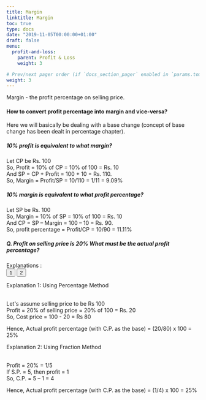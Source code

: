 ```yaml
---
title: Margin
linktitle: Margin
toc: true
type: docs
date: "2019-11-05T00:00:00+01:00"
draft: false
menu:
  profit-and-loss:
    parent: Profit & Loss
    weight: 3

# Prev/next pager order (if `docs_section_pager` enabled in `params.toml`)
weight: 3
---
```


Margin - the profit percentage on selling price.

#### How to convert profit percentage into margin and vice-versa?

Here we will basically be dealing with a base change (concept of base change has been dealt in percentage chapter).

##### 10% profit is equivalent to what margin?
Let CP be Rs. 100 <br>
So, Profit = 10% of CP = 10% of 100 = Rs. 10 <br>
And SP = CP + Profit = 100 + 10 = Rs. 110. <br>
So, Margin = Profit/SP = 10/110 = 1/11 = 9.09% <br>

##### 10% margin is equivalent to what profit percentage?
Let SP be Rs. 100 <br>
So, Margin = 10% of SP = 10% of 100 = Rs. 10 <br>
And CP = SP – Margin = 100 – 10 = Rs. 90. <br>
So, profit percentage =  Profit/CP = 10/90 = 11.11%

##### Q. Profit on selling price is 20% What must be the actual profit percentage? 

Explanations :<br>
<button class="mak-tablink tablink-group1 default-tab" onclick="openTab('1Exp-1', this, 'tablink-group1', 'tabcontent-group1')">1</button>
<button class="mak-tablink tablink-group1" onclick="openTab('1Exp-2', this, 'tablink-group1', 'tabcontent-group1')">2</button>

<div id="1Exp-1" class="Exp-1 mak-tabcontent tabcontent-group1">
Explanation 1: Using Percentage Method <br><br>

Let's assume selling price to be Rs 100 <br>
Profit = 20% of selling price = 20% of 100 = Rs. 20 <br>
So, Cost price = 100 - 20 = Rs 80 <br>

Hence, Actual profit percentage (with C.P. as the base) = (20/80) x 100 = 25%
</div>

<div id="1Exp-2" class="Exp-2 mak-tabcontent tabcontent-group1">
Explanation 2: Using Fraction Method<br><br>

Profit = 20% = 1/5 <br>
If S.P. = 5, then profit = 1 <br>
So, C.P. = 5 – 1 = 4 <br>

Hence, Actual profit percentage (with C.P. as the base) = (1/4) x 100 = 25%
</div><br>